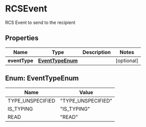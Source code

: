 

# RCSEvent

RCS Event to send to the recipient

## Properties

| Name | Type | Description | Notes |
|------------ | ------------- | ------------- | -------------|
|**eventType** | [**EventTypeEnum**](#EventTypeEnum) |  |  [optional] |



## Enum: EventTypeEnum

| Name | Value |
|---- | -----|
| TYPE_UNSPECIFIED | &quot;TYPE_UNSPECIFIED&quot; |
| IS_TYPING | &quot;IS_TYPING&quot; |
| READ | &quot;READ&quot; |



